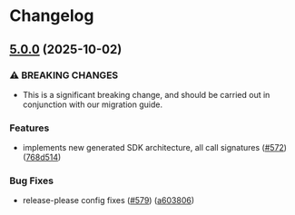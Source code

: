 # Changelog

## [5.0.0](https://github.com/deepgram/deepgram-python-sdk/compare/v4.8.1...v5.0.0) (2025-10-02)


### ⚠ BREAKING CHANGES

* This is a significant breaking change, and should be carried out in conjunction with our migration guide.

### Features

* implements new generated SDK architecture, all call signatures ([#572](https://github.com/deepgram/deepgram-python-sdk/issues/572)) ([768d514](https://github.com/deepgram/deepgram-python-sdk/commit/768d51492bf7414067266cdc2cf7b98f1f3981dc))


### Bug Fixes

* release-please config fixes ([#579](https://github.com/deepgram/deepgram-python-sdk/issues/579)) ([a603806](https://github.com/deepgram/deepgram-python-sdk/commit/a6038067596f1643cd5c7255f0e5a7ede1ff43fb))
